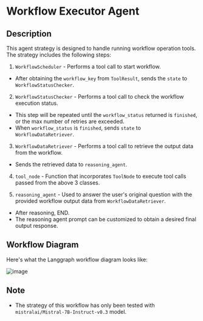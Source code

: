 # Workflow Executor Agent

## Description

This agent strategy is designed to handle running workflow operation tools. The strategy includes the following steps:

1. `WorkflowScheduler` - Performs a tool call to start workflow.

- After obtaining the `workflow_key` from `ToolResult`, sends the `state` to `WorkflowStatusChecker`.

2. `WorkflowStatusChecker` - Performs a tool call to check the workflow execution status.

- This step will be repeated until the `workflow_status` returned is `finished`, or the max number of retries are exceeded.
- When `workflow_status` is `finished`, sends `state` to `WorkflowDataRetriever`.

3. `WorkflowDataRetriever` - Performs a tool call to retrieve the output data from the workflow.

- Sends the retrieved data to `reasoning_agent`.

4. `tool_node` - Function that incorporates `ToolNode` to execute tool calls passed from the above 3 classes.

5. `reasoning_agent` - Used to answer the user's original question with the provided workflow output data from `WorkflowDataRetriever`.

- After reasoning, END.
- The reasoning agent prompt can be customized to obtain a desired final output response.

## Workflow Diagram

Here's what the Langgraph workflow diagram looks like:

![image](https://github.com/user-attachments/assets/ce6ed420-9431-4e5f-9628-b97f4ccdb252)

## Note

- The strategy of this workflow has only been tested with `mistralai/Mistral-7B-Instruct-v0.3` model.
